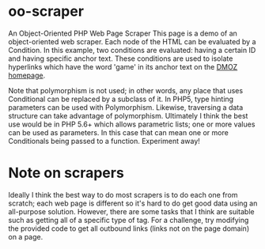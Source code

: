 oo-scraper
==========

An Object-Oriented PHP Web Page Scraper
This page is a demo of an object-oriented web scraper.  Each node of the HTML can be evaluated by a Condition.  In this example, two conditions are evaluated: having a certain ID and
having specific anchor text.  These conditions are used to isolate hyperlinks which have the word 'game' in its anchor text on the <a href="http://www.dmoz.org">DMOZ homepage</a>.

Note that polymorphism is not used; in other words, any place that uses Conditional can be replaced by a subclass of it.  In PHP5, type hinting parameters can be used with Polymorphism.  Likewise,
traversing a data structure can take advantage of polymorphism.  Ultimately I think the best use would be in PHP 5.6+ which allows parametric lists; one or more values can be used as parameters.  In this case
that can mean one or more Conditionals being passed to a function.  Experiment away!

Note on scrapers
==========
Ideally I think the best way to do most scrapers is to do each one from scratch; each web page is different so it's hard to do get good data using an all-purpose solution.  However, there are some tasks that I think are suitable such as getting all of a specific type of tag.  For a challenge, try modifying the provided code to get all outbound links (links not on the page domain) on a page. 
